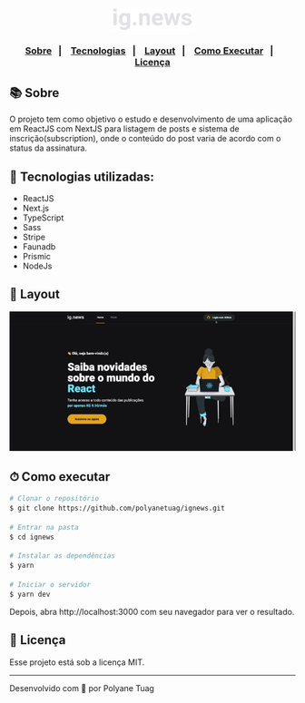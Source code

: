 <p align="center">
  <img width= '140' src="./public/images/logo.svg" />
</p>

<h3 align="center">  
  <p align="center">
    <a href="#-sobre">Sobre</a>&nbsp;&nbsp;&nbsp;|&nbsp;&nbsp;&nbsp;
    <a href="#-tecnologias">Tecnologias</a>&nbsp;&nbsp;&nbsp;|&nbsp;&nbsp;&nbsp;
    <a href="#-tecnologias">Layout</a>&nbsp;&nbsp;&nbsp;|&nbsp;&nbsp;&nbsp;
    <a href="#-como-executar">Como Executar</a>&nbsp;&nbsp;&nbsp;|&nbsp;&nbsp;&nbsp;
    <a href="#-licença">Licença</a>
  </p>
</h3>

## 📚 Sobre

O projeto tem como objetivo o estudo e desenvolvimento de uma aplicação em ReactJS com NextJS para listagem de posts e sistema de inscrição(subscription), onde o conteúdo do post varia de acordo com o status da assinatura.

## 🚀 Tecnologias utilizadas:

- ReactJS
- Next.js
- TypeScript
- Sass
- Stripe
- Faunadb
- Prismic
- NodeJs
  
## 🎨 Layout

<div align="center">
    <img width= '800' src="./public/images/aplication1.gif" /> 
</div>

## ⏱ Como executar

```bash
# Clonar o repositório
$ git clone https://github.com/polyanetuag/ignews.git

# Entrar na pasta  
$ cd ignews

# Instalar as dependências
$ yarn 

# Iniciar o servidor
$ yarn dev
```

Depois, abra http://localhost:3000 com seu navegador para ver o resultado.

## 📝 Licença

Esse projeto está sob a licença MIT.

---
Desenvolvido com 💜 por Polyane Tuag